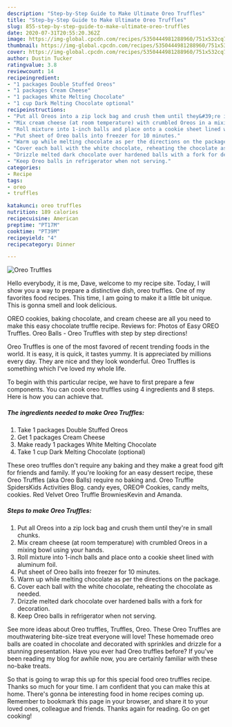 ```yaml
---
description: "Step-by-Step Guide to Make Ultimate Oreo Truffles"
title: "Step-by-Step Guide to Make Ultimate Oreo Truffles"
slug: 855-step-by-step-guide-to-make-ultimate-oreo-truffles
date: 2020-07-31T20:55:20.362Z
image: https://img-global.cpcdn.com/recipes/5350444981288960/751x532cq70/oreo-truffles-recipe-main-photo.jpg
thumbnail: https://img-global.cpcdn.com/recipes/5350444981288960/751x532cq70/oreo-truffles-recipe-main-photo.jpg
cover: https://img-global.cpcdn.com/recipes/5350444981288960/751x532cq70/oreo-truffles-recipe-main-photo.jpg
author: Dustin Tucker
ratingvalue: 3.8
reviewcount: 14
recipeingredient:
- "1 packages Double Stuffed Oreos"
- "1 packages Cream Cheese"
- "1 packages White Melting Chocolate"
- "1 cup Dark Melting Chocolate optional"
recipeinstructions:
- "Put all Oreos into a zip lock bag and crush them until they&#39;re in small chunks."
- "Mix cream cheese (at room temperature) with crumbled Oreos in a mixing bowl using your hands."
- "Roll mixture into 1-inch balls and place onto a cookie sheet lined with aluminum foil."
- "Put sheet of Oreo balls into freezer for 10 minutes."
- "Warm up while melting chocolate as per the directions on the package."
- "Cover each ball with the white chocolate, reheating the chocolate as needed."
- "Drizzle melted dark chocolate over hardened balls with a fork for decoration."
- "Keep Oreo balls in refrigerator when not serving."
categories:
- Recipe
tags:
- oreo
- truffles

katakunci: oreo truffles 
nutrition: 189 calories
recipecuisine: American
preptime: "PT17M"
cooktime: "PT39M"
recipeyield: "4"
recipecategory: Dinner

---
```



![Oreo Truffles](https://img-global.cpcdn.com/recipes/5350444981288960/751x532cq70/oreo-truffles-recipe-main-photo.jpg)

Hello everybody, it is me, Dave, welcome to my recipe site. Today, I will show you a way to prepare a distinctive dish, oreo truffles. One of my favorites food recipes. This time, I am going to make it a little bit unique. This is gonna smell and look delicious.

OREO cookies, baking chocolate, and cream cheese are all you need to make this easy chocolate truffle recipe. Reviews for: Photos of Easy OREO Truffles. Oreo Balls - Oreo Truffles with step by step directions!

Oreo Truffles is one of the most favored of recent trending foods in the world. It is easy, it is quick, it tastes yummy. It is appreciated by millions every day. They are nice and they look wonderful. Oreo Truffles is something which I've loved my whole life.


To begin with this particular recipe, we have to first prepare a few components. You can cook oreo truffles using 4 ingredients and 8 steps. Here is how you can achieve that.

<!--inarticleads1-->

##### The ingredients needed to make Oreo Truffles:

1. Take 1 packages Double Stuffed Oreos
1. Get 1 packages Cream Cheese
1. Make ready 1 packages White Melting Chocolate
1. Take 1 cup Dark Melting Chocolate (optional)


These oreo truffles don&#39;t require any baking and they make a great food gift for friends and family. If you&#39;re looking for an easy dessert recipe, these Oreo Truffles (aka Oreo Balls) require no baking and. Oreo Truffle SpidersKids Activities Blog. candy eyes, OREO® Cookies, candy melts, cookies. Red Velvet Oreo Truffle BrowniesKevin and Amanda. 

<!--inarticleads2-->

##### Steps to make Oreo Truffles:

1. Put all Oreos into a zip lock bag and crush them until they&#39;re in small chunks.
1. Mix cream cheese (at room temperature) with crumbled Oreos in a mixing bowl using your hands.
1. Roll mixture into 1-inch balls and place onto a cookie sheet lined with aluminum foil.
1. Put sheet of Oreo balls into freezer for 10 minutes.
1. Warm up while melting chocolate as per the directions on the package.
1. Cover each ball with the white chocolate, reheating the chocolate as needed.
1. Drizzle melted dark chocolate over hardened balls with a fork for decoration.
1. Keep Oreo balls in refrigerator when not serving.


See more ideas about Oreo truffles, Truffles, Oreo. These Oreo Truffles are mouthwatering bite-size treat everyone will love! These homemade oreo balls are coated in chocolate and decorated with sprinkles and drizzle for a stunning presentation. Have you ever had Oreo truffles before? If you&#39;ve been reading my blog for awhile now, you are certainly familiar with these no-bake treats. 

So that is going to wrap this up for this special food oreo truffles recipe. Thanks so much for your time. I am confident that you can make this at home. There's gonna be interesting food in home recipes coming up. Remember to bookmark this page in your browser, and share it to your loved ones, colleague and friends. Thanks again for reading. Go on get cooking!
